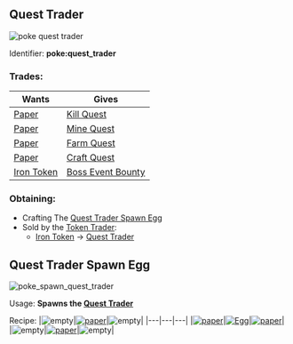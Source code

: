 ## Quest Trader
![poke quest trader](https://github.com/user-attachments/assets/39e64b4f-1c78-47f0-84d3-56321cee9e2f)

Identifier: **poke:quest_trader**
### Trades:
|Wants|Gives|
|---|---|
|[Paper](https://minecraft.wiki/w/Paper)|[Kill Quest](https://github.com/ItsMePok/PFE/wiki/Kill-Quest)
|[Paper](https://minecraft.wiki/w/Paper)|[Mine Quest](https://github.com/ItsMePok/PFE/wiki/Mine-Quest)
|[Paper](https://minecraft.wiki/w/Paper)|[Farm Quest](https://github.com/ItsMePok/PFE/wiki/Farm-Quest)
|[Paper](https://minecraft.wiki/w/Paper)|[Craft Quest](https://github.com/ItsMePok/PFE/wiki/Kill-Quest)
|[Iron Token](https://github.com/ItsMePok/PFE/wiki/Iron-Token)|[Boss Event Bounty](https://github.com/ItsMePok/PFE/wiki/Boss-Event-Bounty)

### Obtaining:
 * Crafting The [Quest Trader Spawn Egg](https://github.com/ItsMePok/PFE/wiki/Quest-Trader#quest-trader-spawn-egg)
 * Sold by the [Token Trader](https://github.com/ItsMePok/PFE/wiki/Token-Trader):
   * [Iron Token](https://github.com/ItsMePok/PFE/wiki/Iron-Token) -> [Quest Trader](https://github.com/ItsMePok/PFE/wiki/Quest-Trader)

## Quest Trader Spawn Egg
![poke_spawn_quest_trader](https://github.com/user-attachments/assets/30ef4637-a970-4ab3-a916-cab0111aca3e)

Usage: **Spawns the [Quest Trader](https://github.com/ItsMePok/PFE/wiki/Quest-Trader)**

Recipe:
|![empty](https://github.com/ItsMePok/PFE/assets/136857747/539f7ffa-6950-4eb0-9333-9a4bff3b15de)|[![paper](https://minecraft.wiki/images/Paper_JE2_BE2.png?9c3be)](https://minecraft.wiki/w/Paper)|![empty](https://github.com/ItsMePok/PFE/assets/136857747/539f7ffa-6950-4eb0-9333-9a4bff3b15de)|
|---|---|---|
|[![paper](https://minecraft.wiki/images/Paper_JE2_BE2.png?9c3be)](https://minecraft.wiki/w/Paper)|[![Egg](https://minecraft.wiki/images/Egg_JE2_BE2.png?495d9&format=original)](https://minecraft.wiki/w/Egg)|[![paper](https://minecraft.wiki/images/Paper_JE2_BE2.png?9c3be)](https://minecraft.wiki/w/Paper)|
|![empty](https://github.com/ItsMePok/PFE/assets/136857747/539f7ffa-6950-4eb0-9333-9a4bff3b15de)|[![paper](https://minecraft.wiki/images/Paper_JE2_BE2.png?9c3be)](https://minecraft.wiki/w/Paper)|![empty](https://github.com/ItsMePok/PFE/assets/136857747/539f7ffa-6950-4eb0-9333-9a4bff3b15de)|